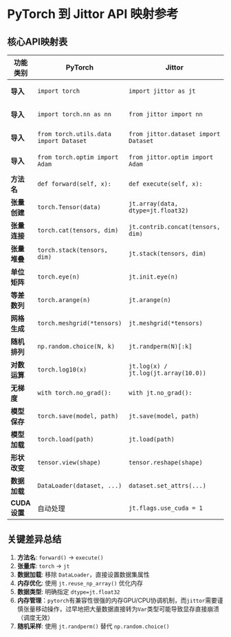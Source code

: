 # PyTorch 到 Jittor API 映射参考

## 核心API映射表

| 功能类别 | PyTorch | Jittor | 说明 |
|---------|---------|--------|------|
| **导入** | `import torch` | `import jittor as jt` | 核心库 |
| **导入** | `import torch.nn as nn` | `from jittor import nn` | 神经网络 |
| **导入** | `from torch.utils.data import Dataset` | `from jittor.dataset import Dataset` | 数据集 |
| **导入** | `from torch.optim import Adam` | `from jittor.optim import Adam` | 优化器 |
| **方法名** | `def forward(self, x):` | `def execute(self, x):` | 前向传播 |
| **张量创建** | `torch.Tensor(data)` | `jt.array(data, dtype=jt.float32)` | 创建张量 |
| **张量连接** | `torch.cat(tensors, dim)` | `jt.contrib.concat(tensors, dim)` | 张量连接 |
| **张量堆叠** | `torch.stack(tensors, dim)` | `jt.stack(tensors, dim)` | 张量堆叠 |
| **单位矩阵** | `torch.eye(n)` | `jt.init.eye(n)` | 单位矩阵 |
| **等差数列** | `torch.arange(n)` | `jt.arange(n)` | 等差数列 |
| **网格生成** | `torch.meshgrid(*tensors)` | `jt.meshgrid(*tensors)` | 网格生成 |
| **随机排列** | `np.random.choice(N, k)` | `jt.randperm(N)[:k]` | 随机采样 |
| **对数运算** | `torch.log10(x)` | `jt.log(x) / jt.log(jt.array(10.0))` | 常用对数 |
| **无梯度** | `with torch.no_grad():` | `with jt.no_grad():` | 禁用梯度 |
| **模型保存** | `torch.save(model, path)` | `jt.save(model, path)` | 保存模型 |
| **模型加载** | `torch.load(path)` | `jt.load(path)` | 加载模型 |
| **形状改变** | `tensor.view(shape)` | `tensor.reshape(shape)` | 改变形状 |
| **数据加载** | `DataLoader(dataset, ...)` | `dataset.set_attrs(...)` | 数据加载 |
| **CUDA设置** | 自动处理 | `jt.flags.use_cuda = 1` | GPU设置 |

## 关键差异总结

1. **方法名**: `forward()` → `execute()`
2. **张量库**: `torch` → `jt`
3. **数据加载**: 移除 `DataLoader`，直接设置数据集属性
4. **内存优化**: 使用 `jt.reuse_np_array()` 优化内存
5. **数据类型**: 明确指定 `dtype=jt.float32`
6. **内存管理**：`pytorch`有兼容性很强的内存GPU/CPU协调机制，而`jittor`需要谨慎张量移动操作，过早地把大量数据直接转为`Var`类型可能导致显存直接崩溃（调度无效）
7. **随机采样**: 使用 `jt.randperm()` 替代 `np.random.choice()`


